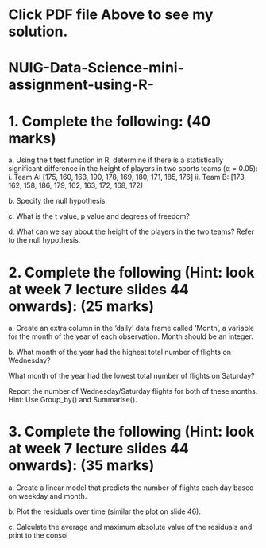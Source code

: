 # Click PDF file Above to see my solution. 


# NUIG-Data-Science-mini-assignment-using-R-


# 1. Complete the following: (40 marks)
a. Using the t test function in R, determine if there is a statistically significant difference in the height
of players in two sports teams (α = 0.05):
i. Team A: [175, 160, 163, 190, 178, 169, 180, 171, 185, 176]
ii. Team B: [173, 162, 158, 186, 179, 162, 163, 172, 168, 172]


b. Specify the null hypothesis.

c. What is the t value, p value and degrees of freedom?


d. What can we say about the height of the players in the two teams? Refer to the null hypothesis.


# 2. Complete the following (Hint: look at week 7 lecture slides 44 onwards): (25 marks)
a. Create an extra column in the ‘daily’ data frame called ‘Month’, a variable for the month of the year
of each observation. Month should be an integer.


b. What month of the year had the highest total number of flights on Wednesday? 

What month of the year had the lowest total number of flights on Saturday? 

Report the number of Wednesday/Saturday flights for both of these months. Hint: Use Group_by() and Summarise().


# 3. Complete the following (Hint: look at week 7 lecture slides 44 onwards): (35 marks)

a. Create a linear model that predicts the number of flights each day based on weekday and month.

b. Plot the residuals over time (similar the plot on slide 46).

c. Calculate the average and maximum absolute value of the residuals and print to the consol
